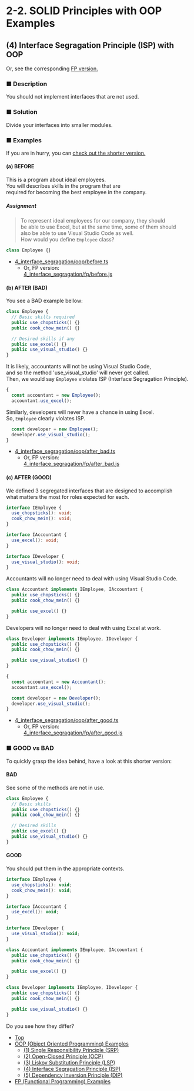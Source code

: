 # 2-2. SOLID Principles with OOP Examples

## (4) Interface Segragation Principle (ISP) with OOP

Or, see the corresponding [FP version.](../fp/4_interface_segragation.md)

### ■ Description

You should not implement interfaces that are not used.

### ■ Solution

Divide your interfaces into smaller modules.

### ■ Examples

If you are in hurry,
you can [check out the shorter version.](#good_vs_bad)

#### (a) BEFORE

This is a program about ideal employees.  
You will describes skills in the program that are  
required for becoming the best employee in the company.

##### Assignment

> To represent ideal employees for our company, they should  
> be able to use Excel, but at the same time, some of them should  
> also be able to use Visual Studio Code as well.  
> How would you define `Employee` class?

```ts
class Employee {}
```

- [4_interface_segragation/oop/before.ts](../../src/4_interface_segragation/oop/before.ts)
  - Or, FP version:  
[4_interface_segragation/fp/before.js](../../src/4_interface_segragation/fp/before.js)


#### (b) AFTER (BAD)

You see a BAD example bellow:

```ts
class Employee {
  // Basic skills required
  public use_chopsticks() {}
  public cook_chow_mein() {}

  // Desired skills if any
  public use_excel() {}
  public use_visual_studio() {}
}
```

It is likely, accountants will not be using Visual Studio Code,  
and so the method 'use_visual_studio' will never get called.  
Then, we would say `Employee` violates ISP (Interface Segragation Principle).

```ts
{
  const accountant = new Employee();
  accountant.use_excel();
```

Similarly, developers will never have a chance in using Excel.  
So, `Employee` clearly violates ISP.

```ts
  const developer = new Employee();
  developer.use_visual_studio();
}
```

- [4_interface_segragation/oop/after_bad.ts](../../src/4_interface_segragation/oop/after_bad.ts)
  - Or, FP version:  
[4_interface_segragation/fp/after_bad.js](../../src/4_interface_segragation/fp/after_bad.js)


#### (c) AFTER (GOOD)

We defined 3 segregated interfaces that are designed to accomplish  
what matters the most for roles expected for each.

```ts
interface IEmployee {
  use_chopsticks(): void;
  cook_chow_mein(): void;
}

interface IAccountant {
  use_excel(): void;
}

interface IDeveloper {
  use_visual_studio(): void;
}
```

Accountants will no longer need to deal with using Visual Studio Code.

```ts
class Accountant implements IEmployee, IAccountant {
  public use_chopsticks() {}
  public cook_chow_mein() {}

  public use_excel() {}
}
```

Developers will no longer need to deal with using Excel at work.

```ts
class Developer implements IEmployee, IDeveloper {
  public use_chopsticks() {}
  public cook_chow_mein() {}

  public use_visual_studio() {}
}

{
  const accountant = new Accountant();
  accountant.use_excel();

  const developer = new Developer();
  developer.use_visual_studio();
}
```

- [4_interface_segragation/oop/after_good.ts](../../src/4_interface_segragation/oop/after_good.ts)
  - Or, FP version:  
[4_interface_segragation/fp/after_good.js](../../src/4_interface_segragation/fp/after_good.js)

<a name="good_vs_bad"></a>
### ■ GOOD vs BAD

To quickly grasp the idea behind, have a look at this shorter version:

#### BAD

See some of the methods are not in use.

```js
class Employee {
  // Basic skills
  public use_chopsticks() {}
  public cook_chow_mein() {}

  // Desired skills
  public use_excel() {}
  public use_visual_studio() {}
}
```

#### GOOD

You should put them in the appropriate contexts.

```js
interface IEmployee {
  use_chopsticks(): void;
  cook_chow_mein(): void;
}

interface IAccountant {
  use_excel(): void;
}

interface IDeveloper {
  use_visual_studio(): void;
}

class Accountant implements IEmployee, IAccountant {
  public use_chopsticks() {}
  public cook_chow_mein() {}

  public use_excel() {}
}

class Developer implements IEmployee, IDeveloper {
  public use_chopsticks() {}
  public cook_chow_mein() {}

  public use_visual_studio() {}
}
```

Do you see how they differ?

- [Top](../../README.md)
- [OOP (Object Oriented Programming) Examples](./index.md)
  - [(1) Single Responsibility Principle (SRP)](1_single_responsibility.md)
  - [(2) Open-Closed Principle (OCP)](2_open_closed.md)
  - [(3) Liskov Substitution Principle (LSP)](3_liskov_substitution.md)
  - [(4) Interface Segragation Principle (ISP)](4_interface_segragation.md)
  - [(5) Dependency Inversion Principle (DIP)](5_dependency_inversion.md)
- [FP (Functional Programming) Examples](../fp/index.md)
